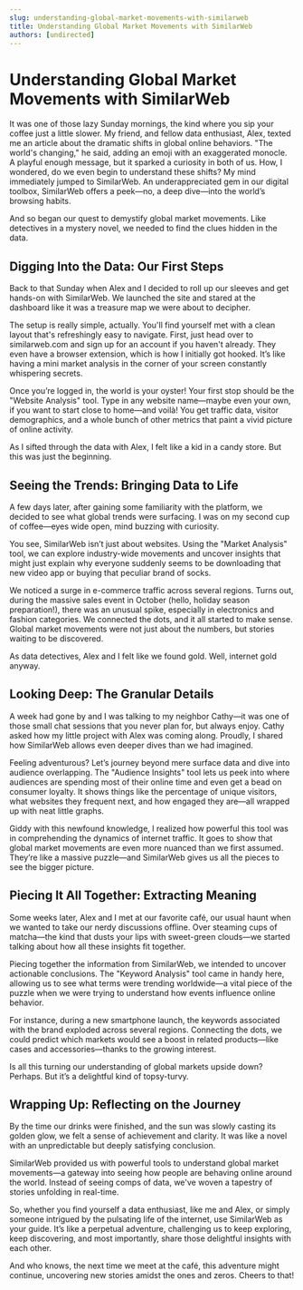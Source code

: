 ```yaml
---
slug: understanding-global-market-movements-with-similarweb
title: Understanding Global Market Movements with SimilarWeb
authors: [undirected]
---
```



# Understanding Global Market Movements with SimilarWeb

It was one of those lazy Sunday mornings, the kind where you sip your coffee just a little slower. My friend, and fellow data enthusiast, Alex, texted me an article about the dramatic shifts in global online behaviors. "The world's changing," he said, adding an emoji with an exaggerated monocle. A playful enough message, but it sparked a curiosity in both of us. How, I wondered, do we even begin to understand these shifts? My mind immediately jumped to SimilarWeb. An underappreciated gem in our digital toolbox, SimilarWeb offers a peek—no, a deep dive—into the world’s browsing habits.

And so began our quest to demystify global market movements. Like detectives in a mystery novel, we needed to find the clues hidden in the data. 

## Digging Into the Data: Our First Steps

Back to that Sunday when Alex and I decided to roll up our sleeves and get hands-on with SimilarWeb. We launched the site and stared at the dashboard like it was a treasure map we were about to decipher.

The setup is really simple, actually. You'll find yourself met with a clean layout that's refreshingly easy to navigate. First, just head over to similarweb.com and sign up for an account if you haven't already. They even have a browser extension, which is how I initially got hooked. It’s like having a mini market analysis in the corner of your screen constantly whispering secrets.

Once you’re logged in, the world is your oyster! Your first stop should be the "Website Analysis" tool. Type in any website name—maybe even your own, if you want to start close to home—and voilà! You get traffic data, visitor demographics, and a whole bunch of other metrics that paint a vivid picture of online activity.

As I sifted through the data with Alex, I felt like a kid in a candy store. But this was just the beginning.

## Seeing the Trends: Bringing Data to Life

A few days later, after gaining some familiarity with the platform, we decided to see what global trends were surfacing. I was on my second cup of coffee—eyes wide open, mind buzzing with curiosity.

You see, SimilarWeb isn’t just about websites. Using the "Market Analysis" tool, we can explore industry-wide movements and uncover insights that might just explain why everyone suddenly seems to be downloading that new video app or buying that peculiar brand of socks.

We noticed a surge in e-commerce traffic across several regions. Turns out, during the massive sales event in October (hello, holiday season preparation!), there was an unusual spike, especially in electronics and fashion categories. We connected the dots, and it all started to make sense. Global market movements were not just about the numbers, but stories waiting to be discovered.

As data detectives, Alex and I felt like we found gold. Well, internet gold anyway.

## Looking Deep: The Granular Details

A week had gone by and I was talking to my neighbor Cathy—it was one of those small chat sessions that you never plan for, but always enjoy. Cathy asked how my little project with Alex was coming along. Proudly, I shared how SimilarWeb allows even deeper dives than we had imagined.

Feeling adventurous? Let’s journey beyond mere surface data and dive into audience overlapping. The "Audience Insights" tool lets us peek into where audiences are spending most of their online time and even get a bead on consumer loyalty. It shows things like the percentage of unique visitors, what websites they frequent next, and how engaged they are—all wrapped up with neat little graphs.

Giddy with this newfound knowledge, I realized how powerful this tool was in comprehending the dynamics of internet traffic. It goes to show that global market movements are even more nuanced than we first assumed. They’re like a massive puzzle—and SimilarWeb gives us all the pieces to see the bigger picture.

## Piecing It All Together: Extracting Meaning

Some weeks later, Alex and I met at our favorite café, our usual haunt when we wanted to take our nerdy discussions offline. Over steaming cups of matcha—the kind that dusts your lips with sweet-green clouds—we started talking about how all these insights fit together.

Piecing together the information from SimilarWeb, we intended to uncover actionable conclusions. The "Keyword Analysis" tool came in handy here, allowing us to see what terms were trending worldwide—a vital piece of the puzzle when we were trying to understand how events influence online behavior.

For instance, during a new smartphone launch, the keywords associated with the brand exploded across several regions. Connecting the dots, we could predict which markets would see a boost in related products—like cases and accessories—thanks to the growing interest.

Is all this turning our understanding of global markets upside down? Perhaps. But it’s a delightful kind of topsy-turvy.

## Wrapping Up: Reflecting on the Journey

By the time our drinks were finished, and the sun was slowly casting its golden glow, we felt a sense of achievement and clarity. It was like a novel with an unpredictable but deeply satisfying conclusion.

SimilarWeb provided us with powerful tools to understand global market movements—a gateway into seeing how people are behaving online around the world. Instead of seeing comps of data, we've woven a tapestry of stories unfolding in real-time.

So, whether you find yourself a data enthusiast, like me and Alex, or simply someone intrigued by the pulsating life of the internet, use SimilarWeb as your guide. It’s like a perpetual adventure, challenging us to keep exploring, keep discovering, and most importantly, share those delightful insights with each other. 

And who knows, the next time we meet at the café, this adventure might continue, uncovering new stories amidst the ones and zeros. Cheers to that!